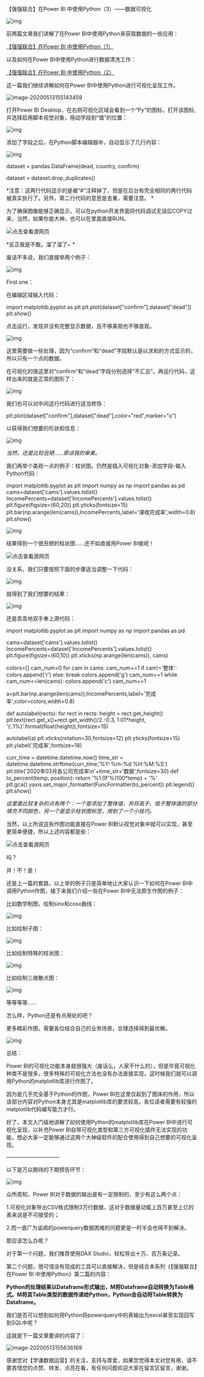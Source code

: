 【强强联合】在Power BI 中使用Python（3）——数据可视化

![img](https://mmbiz.qpic.cn/mmbiz_png/OyXiackVTfOjmEvtIdpBRzBlEyC4jN82l5jJaadCCfQITRcKHc5gBJxseuLKWibuwl2IsBLNbYEJoXuawYSq9Gdw/640?wx_fmt=png)



前两篇文章我们讲解了在Power BI中使用Python来获取数据的一些应用：

[【强强联合】在Power BI 中使用Python（1）](http://mp.weixin.qq.com/s?__biz=MzI2MDY3NDk1OA==&mid=2247483920&idx=1&sn=005dff4caa2c42cf33a0fe2ba130edb9&chksm=ea6746f1dd10cfe7a87d97e1589c11a9a701b771b01041993752821ab999ee3f2f6be92e3da0&scene=21#wechat_redirect)



以及如何在Power BI中使用Python进行数据清洗工作：

[【强强联合】在Power BI 中使用Python（2）](http://mp.weixin.qq.com/s?__biz=MzI2MDY3NDk1OA==&mid=2247483938&idx=1&sn=a67fdd9eb0cebec3217ae6c5b9739215&chksm=ea6746c3dd10cfd53342278ef91f873901e2fdd71e37894e0843b18b44310b5a2662e7c64faf&scene=21#wechat_redirect)



这一篇我们继续讲解如何在Power BI中使用Python进行可视化呈现工作。

![image-20200513155143459](https://tva1.sinaimg.cn/large/007S8ZIlly1geqvi0tmdoj31bw0qmkjm.jpg)



打开Power BI Desktop，在右侧可视化区域会看到一个“Py”的图标，打开该图标,并选择启用脚本视觉对象，拖动字段到“值”的位置：

![img](https://mmbiz.qpic.cn/mmbiz_gif/OyXiackVTfOhFSYQRT6gCntGhzicVysOxe96W6WyzqeQMm7kjusLr2XlrG6twFB87R70IKwbiaJQG1Vd616xQWhvQ/640?wx_fmt=gif)



添加了字段之后，在Python脚本编辑器中，自动显示了几行内容：

![img](https://mmbiz.qpic.cn/mmbiz_png/OyXiackVTfOgNZYnvgSl4jznLias6MeovTZJFemUnjMzbkrRlZe6CalWpb8cwlEyy0wT5qUv90UFENPRgFZRzRAg/640?wx_fmt=png)

dataset = pandas.DataFrame(dead, country, confirm)

dataset = dataset.drop_duplicates()

*注意：这两行代码显示的是被“#”注释掉了，但是在后台有完全相同的两行代码被真实执行了。另外，第二行代码的意思是去重，需要注意。
*



为了确保图像能够正确显示，可以在python开发界面将代码调试无误后COPY过来，当然，如果你是大神，也可以在里面直接RUN。

![点击查看源网页](https://mmbiz.qpic.cn/mmbiz_jpg/OyXiackVTfOgNZYnvgSl4jznLias6MeovTS3VQlmz50S36RZIOAjGAWsx6v3jsdPMv7iafh0WNMtfic02x8hkGdTNw/640?wx_fmt=jpeg)



*反正我是不敢。溜了溜了~
*

废话不多说，我们直接举两个例子：

![img](https://mmbiz.qpic.cn/mmbiz_jpg/OyXiackVTfOgNZYnvgSl4jznLias6MeovTL3W48JciajEHaHAr3ia9hyhIJRO9YLfwQnReHOhibgbRTB5DroPFmpHeQ/640?wx_fmt=jpeg)



First  one：

在编辑区域输入代码：

import matplotlib.pyplot as plt
plt.plot(dataset["confirm"],dataset["dead"])
plt.show()



点击运行，发现并没有完整显示数据，且不够美观也不够直观。

![img](https://mmbiz.qpic.cn/mmbiz_png/OyXiackVTfOgNZYnvgSl4jznLias6MeovTsyMTRDKdE5sbddLdW65EiaqSxK433Vh9okH94MIxj0PkuZU5J4ia304w/640?wx_fmt=png)



这里需要做一些处理，因为“confirm”和“dead”字段默认是以求和的方式显示的，所以只有一个点的数据。



在可视化的值这里对“confirm”和“dead”字段分别选择“不汇总”。再运行代码，这样出来的就是正常的图形了：

![img](https://mmbiz.qpic.cn/mmbiz_gif/OyXiackVTfOgNZYnvgSl4jznLias6MeovTYCNLLyMWsBDtAz0TXnVPWibk2icfgiclr5y9ibMR0xVGq8rWRNib9GgttLg/640?wx_fmt=gif)



我们也可以对中间这行代码进行适当修饰：

plt.plot(dataset["confirm"],dataset["dead"],color="red",marker="o")

以获得我们想要的形状和信息：

![img](https://mmbiz.qpic.cn/mmbiz_jpg/OyXiackVTfOgNZYnvgSl4jznLias6MeovTYNRtmPqFeQusdLySRIKkOB5aEGic96H8xRVgSuaEjS11ftsxxrFH8oA/640?wx_fmt=jpeg)

*当然，还是比较丑陋……原谅我的审美。*



我们再举个美观一点的例子：柱状图。仍然是插入可视化对象-添加字段-输入Python代码：

import matplotlib.pyplot as plt
import numpy as np
import pandas as pd
cams=dataset['cams'].values.tolist()
IncomePercents=dataset['IncomePercents'].values.tolist()
plt.figure(figsize=(60,20))
plt.yticks(fontsize=15)
plt.bar(np.arange(len(cams)),IncomePercents,label='课收完成率',width=0.8)
plt.show()

![img](https://mmbiz.qpic.cn/mmbiz_gif/OyXiackVTfOgNZYnvgSl4jznLias6MeovTfSSoHwAWpoqRFV0roicHtzEhyfibiajYWRXH1OduZCLR7EmMs8giac0zsw/640?wx_fmt=gif)



结果得到一个很丑陋的柱状图……还不如直接用Power BI做呢！

![点击查看源网页](https://mmbiz.qpic.cn/mmbiz_jpg/OyXiackVTfOgNZYnvgSl4jznLias6MeovTn1vsrzubatnZia2umHHxTicDj3WGnTJ4cIHpQS7yIXPXnv2wuFU4fbNg/640?wx_fmt=jpeg)



没关系，我们只要按照下面的步骤适当调整一下代码：

![img](https://mmbiz.qpic.cn/mmbiz_jpg/OyXiackVTfOgNZYnvgSl4jznLias6MeovTCGCxkg2iaTtamhCicktLDyl0z1JhF64gcCzEgQcW82hrhZ7IgZDudYbA/640?wx_fmt=jpeg)

就得到了我们想要的结果：

![img](https://mmbiz.qpic.cn/mmbiz_png/OyXiackVTfOgNZYnvgSl4jznLias6MeovTY5tlMfvotU22vbgPv65b2lozlpm293OYf8ibO1wyorjI3EpzrBQD0PQ/640?wx_fmt=png)



还是乖乖地双手奉上源代码：

import matplotlib.pyplot as plt
import numpy as np
import pandas as pd

cams=dataset['cams'].values.tolist()
IncomePercents=dataset['IncomePercents'].values.tolist()
plt.figure(figsize=(60,10))
plt.xticks(np.arange(len(cams)), cams)

colors=[]
cam_num=0
for cam in cams:
    cam_num+=1
    if cam!='整体':
        colors.append('r')
    else:
        break
colors.append('g')
cam_num+=1
while cam_num<=len(cams):
    colors.append('c')
    cam_num+=1

a=plt.bar(np.arange(len(cams)),IncomePercents,label='完成率',color=colors,width=0.8)

def autolabel(rects):
    for rect in rects:
        height = rect.get_height()
        plt.text(rect.get_x()+rect.get_width()/2.-0.3, 1.01*height, '{:.1%}'.format(float(height)),fontsize=15)

autolabel(a)
plt.xticks(rotation=30,fontsize=12)
plt.yticks(fontsize=15)
plt.ylabel('完成率',fontsize=18)

curr_time = datetime.datetime.now()
time_str = datetime.datetime.strftime(curr_time,'%Y-%m-%d %H:%M:%S')
plt.title('2020年03月各公司完成率\n'+time_str+'数据',fontsize=30)
def to_percent(temp, position):
    return '%1.0f'%(100*temp) + '%'
plt.gca().yaxis.set_major_formatter(FuncFormatter(to_percent))
plt.legend()
plt.show()

*这里面比较复杂的点有两个：一个是添加了整体值，并将高于、低于整体值的部分填充不同颜色，另一个是显示柱状图标签，用到了一个小技巧。*



当然，以上所说这些作图功能直接在Power BI默认视觉对象中就可以实现，甚至更简单便捷，所以上述内容都是些：

![点击查看源网页](https://mmbiz.qpic.cn/mmbiz_jpg/OyXiackVTfOjmEvtIdpBRzBlEyC4jN82lXibiaVbwkHtHmiaibs1kPBY1c3GjicPy1huFWv3VwM8PoVaXic8gmHXhJmMw/640?wx_fmt=jpeg)





吗？



并！不！是！



还是上一篇的套路，以上举的例子只是简单地让大家认识一下如何在Power BI中调用Python作图，接下来我们介绍一些在Power BI中无法原生作图的例子：



比如数学制图，绘制sinx和cosx曲线：

![img](https://mmbiz.qpic.cn/mmbiz_png/OyXiackVTfOgNZYnvgSl4jznLias6MeovTWKDqsQFhwjFUTEJl5xLKbOJFY51YgCoXZrmWhYHZUicyYWQCO538hOw/640?wx_fmt=png)



比如绘制子图：

![img](https://mmbiz.qpic.cn/mmbiz_png/OyXiackVTfOgNZYnvgSl4jznLias6MeovTmtCVg1ZlT2POANBb0gTnhrogtagaZ8h8M7XweFMgLYhmjDDb30gECA/640?wx_fmt=png)



比如绘制特殊的柱状图：

![img](https://mmbiz.qpic.cn/mmbiz_png/OyXiackVTfOgNZYnvgSl4jznLias6MeovTNxmXDtnDGCoT1yG3ndlydYzbIGOFatWpYYJ0veoUTuaIZSuVicHfBVA/640?wx_fmt=png)



比如绘制三维散点图：

![img](https://mmbiz.qpic.cn/mmbiz_png/OyXiackVTfOgNZYnvgSl4jznLias6MeovT1oYgHPqTPbPc0Ptyic6cY8GEH3gWeqcj2rsYT6lhALiaP1rKvb1rdLCA/640?wx_fmt=png)



等等等等……

怎么样，Python还是有点用处的吧？

更多精彩作图，需要各位结合自己的业务场景，合理选择得到最优解。

![img](https://mmbiz.qpic.cn/mmbiz_gif/OyXiackVTfOgfUZfjnTP7I2MY4D4f0G78t3M7lpbYGCM81Z4GORa6QoGvrroWjE8vqdVQictms7hwlibicG6DxicYQQ/640?wx_fmt=gif)



总结：

Power BI的可视化功能本身就很强大（废话么，人家干什么的），但是毕竟可视化种类不是很多，很多特殊的可视化方法也没有办法直接实现，这时候我们就可以调用Python的matplotlib库进行作图了。



因为是几乎完全基于Python的作图，Power BI在这里仅起到了图床的作用，所以该部分内容对Python本身尤其是matplotlib库的要求较高，各位读者需要有较强的matplotlib代码编写能力才行。



好了，本文入门级地讲解了如何使用Python的matplotlib库在Power BI中进行可视化呈现，以补充Power BI自带可视化类型和第三方可视化插件无法实现的功能，想必大家一定能够通过这两个大神级软件的配合使用得到自己想要的可视化呈现。



——————————

以下是万众期待的下期预告环节：

![img](https://mmbiz.qpic.cn/mmbiz_gif/OyXiackVTfOgNZYnvgSl4jznLias6MeovTCazgvzJicZHIfZd0JmsLw5uUTq2YNObW0BoLFbleLmFGcJZn6MIIYpA/640?wx_fmt=gif)



众所周知，Power BI对于数据的输出是有一定限制的，至少有这么两个点：



1.可视化对象导出CSV格式限制3万行数据，这对于数据量动辄上百万甚至上亿的表来说是不可接受的；

2.而一直广为诟病的powerquery数据困难的问题更是一时半会也得不到解决。



那应该怎么办呢？



对于第一个问题，我们推荐使用DAX Studio，轻松导出十万、百万条记录。

第二个问题，很可惜没有现成的工具可以直接解决，但是结合本系列《【强强联合】在Power BI 中使用Python》第二篇的内容：



**Python的处理结果以Dataframe形式输出，M将Dataframe自动转换为Table格式。M将其Table类型的数据传递给Python，Python会自动将Table转换为Dataframe。**



我们是否可以想到如何用Python将powerquery中的表输出为excel甚至实现回写到SQL中呢？



这就是下一篇文章要讲的内容了：

![image-20200513155636169](https://tva1.sinaimg.cn/large/007S8ZIlly1geqvmvq9vnj31c60qokjm.jpg)



感谢您对【学谦数据运营】的关注，支持与厚爱，如果您觉得本文对您有用，请不要吝惜您的点赞、转发、点亮在看，有任何问题欢迎大家在留言区留言，谢谢。

